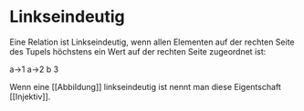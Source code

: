 # Linkseindeutig
Eine Relation ist Linkseindeutig, wenn allen Elementen auf der rechten Seite des Tupels höchstens ein Wert auf der rechten Seite zugeordnet ist:

a->1
a->2
b
     3
	 
Wenn eine [[Abbildung]] linkseindeutig ist nennt man diese Eigentschaft [[Injektiv]].